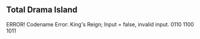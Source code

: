 ## Total Drama Island

ERROR! Codename Error: King's Reign; Input = false, invalid input. 0110 1100 1011


